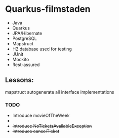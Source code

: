 # Quarkus-filmstaden

- Java
- Quarkus
- JPA/Hibernate
- PostgreSQL
- Mapstruct
- H2 database used for testing
- JUnit
- Mockito
- Rest-assured

## Lessons:
mapstruct autogenerate all interface implementations


### TODO
- Introduce movieOfTheWeek
- 
- ~~Introduce NoTicketsAvailableException~~
- ~~Introduce cancelTicket~~

